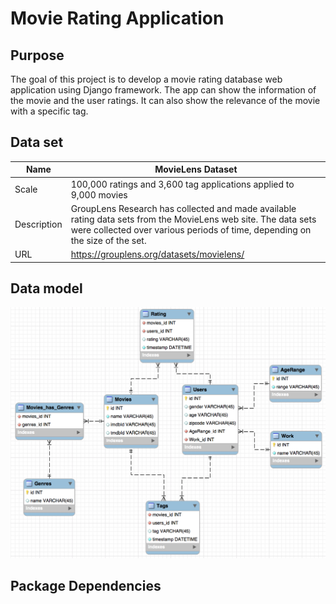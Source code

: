 # Movie Rating Application
## Purpose
The goal of this project is to develop a movie rating database web application using Django framework. The app can show the information of the movie and the user ratings. It can also show the relevance of the movie with a specific tag.
## Data set
Name | MovieLens Dataset
------------ | -------------
Scale | 100,000 ratings and 3,600 tag applications applied to 9,000 movies
Description | GroupLens Research has collected and made available rating data sets from the MovieLens web site. The data sets were collected over various periods of time, depending on the size of the set.
URL | https://grouplens.org/datasets/movielens/

## Data model
![GitHub Logo](/static/img/model.png)

## Package Dependencies